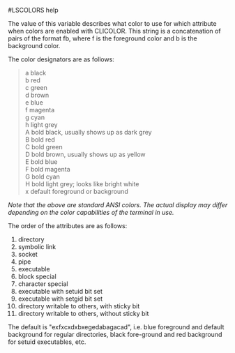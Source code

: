 #LSCOLORS help

The value of this variable describes what color to use for which attribute when colors are enabled with CLICOLOR.  This string is a concatenation of pairs of the format fb, where f is the foreground color and b is the background color.

The color designators are as follows:

>a     black  
>b     red  
>c     green  
>d     brown  
>e     blue  
>f     magenta  
>g     cyan  
>h     light grey  
>A     bold black, usually shows up as dark grey  
>B     bold red  
>C     bold green  
>D     bold brown, usually shows up as yellow  
>E     bold blue  
>F     bold magenta  
>G     bold cyan  
>H     bold light grey; looks like bright white  
>x     default foreground or background

_Note that the above are standard ANSI colors.  The actual display may differ depending on the color capabilities of the terminal in use._

The order of the attributes are as follows:

1.   directory
2.   symbolic link
3.   socket
4.   pipe
5.   executable
6.   block special
7.   character special
8.   executable with setuid bit set
9.   executable with setgid bit set
10.  directory writable to others, with sticky bit
11.  directory writable to others, without sticky bit

The default is "exfxcxdxbxegedabagacad", i.e. blue foreground and default background for regular directories, black fore-ground and red background for setuid executables, etc.
